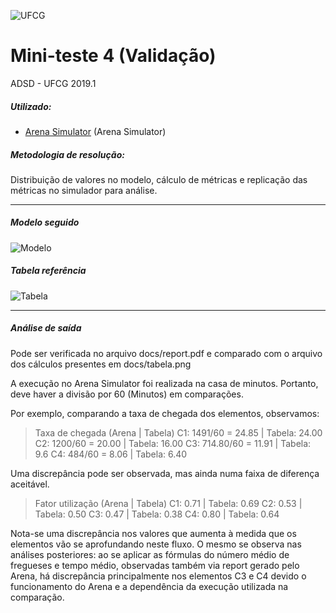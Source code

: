 ![UFCG](https://seeklogo.com/images/U/ufcg_universidade_federal_de_campina_grande-logo-E8B3971276-seeklogo.com.png "UFCG")
# Mini-teste 4 (Validação)
ADSD - UFCG 2019.1

##### Utilizado:
- [Arena Simulator](https://www.arenasimulation.com/) (Arena Simulator)

##### Metodologia de resolução:
Distribuição de valores no modelo, cálculo de métricas e replicação das métricas no simulador para análise.

---

##### Modelo seguido
![Modelo](https://i.ibb.co/NCJq365/Modelo.png "Modelo")

##### Tabela referência
![Tabela](https://i.ibb.co/8cLxVmq/Tabela.png "Tabela")

---

##### Análise de saída
Pode ser verificada no arquivo docs/report.pdf e comparado com o arquivo dos cálculos presentes em docs/tabela.png

A execução no Arena Simulator foi realizada na casa de minutos. Portanto, deve haver a divisão por 60 (Minutos) em comparações.

Por exemplo, comparando a taxa de chegada dos elementos, observamos:

> Taxa de chegada (Arena | Tabela)
C1: 1491/60 = 24.85 | Tabela: 24.00
C2: 1200/60 = 20.00 | Tabela: 16.00
C3: 714.80/60 = 11.91 | Tabela: 9.6
C4: 484/60 = 8.06 | Tabela: 6.40

Uma discrepância pode ser observada, mas ainda numa faixa de diferença aceitável.

> Fator utilização (Arena | Tabela)
C1: 0.71 | Tabela: 0.69
C2: 0.53 | Tabela: 0.50
C3: 0.47 | Tabela: 0.38
C4: 0.80 | Tabela: 0.64

Nota-se uma discrepância nos valores que aumenta à medida que os elementos vão se aprofundando neste fluxo. O mesmo se observa nas análises posteriores: ao se aplicar as fórmulas do número médio de fregueses e tempo médio, observadas também via report gerado pelo Arena, há discrepância principalmente nos elementos C3 e C4 devido o funcionamento do Arena e a dependência da execução utilizada na comparação.